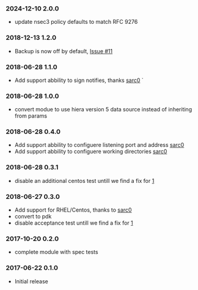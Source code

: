 ### 2024-12-10 2.0.0
* update nsec3 policy defaults to match RFC 9276

### 2018-12-13 1.2.0
* Backup is now off by default, [Issue #11](https://github.com/icann-dns/puppet-opendnssec/issues/11)

### 2018-06-28 1.1.0
* Add support abbility to sign notifies, thanks [sarc0](https://github.com/sacr0)
`
### 2018-06-28 1.0.0
* convert modue to use hiera version 5 data source instead of inheriting from params

### 2018-06-28 0.4.0
* Add support abbility to configuere listening port and address  [sarc0](https://github.com/sacr0)
* Add support abbility to configuere working directories  [sarc0](https://github.com/sacr0)

### 2018-06-28 0.3.1
* disable an additional centos test untill we find a fix for [1](https://github.com/icann-dns/puppet-opendnssec/issues/1)

### 2018-06-27 0.3.0
* Add support for RHEL/Centos, thanks to [sarc0](https://github.com/sacr0)
* convert to pdk
* disable acceptance test untill we find a fix for [1](https://github.com/icann-dns/puppet-opendnssec/issues/1)

### 2017-10-20 0.2.0
* complete module with spec tests

### 2017-06-22 0.1.0
* Initial release

